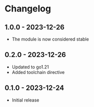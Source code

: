 # Changelog

## 1.0.0 - 2023-12-26
- The module is now considered stable

## 0.2.0 - 2023-12-26
- Updated to go1.21
- Added toolchain directive

## 0.1.0 - 2023-12-24
- Initial release